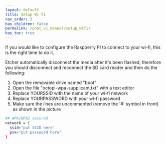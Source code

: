 ```yaml
---
layout: default
title: Setup Wi-fi
nav_order: 3
has_children: false
permalink: /phat_v1_manual/setup_wifi/
has_toc: true
---
```


If you would like to configure the Raspberry PI to connect to your wi-fi, this is the right time to do it.

Etcher automatically disconnect the media after it's been flashed, therefore you should disconnect and reconnect the SD card reader and then do the following:

1. Open the removable drive named "boot"
2. Open the file "octopi-wpa-supplicant.txt" with a text editor
3. Replace YOURSSID with the name of your wi-fi network
4. Replace YOURPASSWORD with your wi-fi password
5. Make sure the lines are uncommented  (remove the '#' symbol in front) as shown in the picture

``` bash
## WPA/WPA2 secured
network = {
  ssid="put SSID here"
  psk="put password here"
}
```
